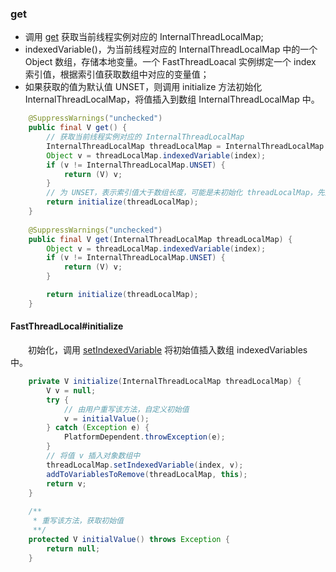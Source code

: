 ### get

- 调用 [get](https://github.com/martin-1992/Netty-Notes/blob/master/FastThreadLocal/InternalThreadLocalMap/get.md) 获取当前线程实例对应的 InternalThreadLocalMap;
- indexedVariable()，为当前线程对应的 InternalThreadLocalMap 中的一个 Object 数组，存储本地变量。一个 FastThreadLoacal 实例绑定一个 index 索引值，根据索引值获取数组中对应的变量值；
- 如果获取的值为默认值 UNSET，则调用 initialize 方法初始化 InternalThreadLocalMap，将值插入到数组 InternalThreadLocalMap 中。

```java
    @SuppressWarnings("unchecked")
    public final V get() {
        // 获取当前线程实例对应的 InternalThreadLocalMap
        InternalThreadLocalMap threadLocalMap = InternalThreadLocalMap.get();
        Object v = threadLocalMap.indexedVariable(index);
        if (v != InternalThreadLocalMap.UNSET) {
            return (V) v;
        }
        // 为 UNSET，表示索引值大于数组长度，可能是未初始化 threadLocalMap，先对其初始化
        return initialize(threadLocalMap);
    }
        
    @SuppressWarnings("unchecked")
    public final V get(InternalThreadLocalMap threadLocalMap) {
        Object v = threadLocalMap.indexedVariable(index);
        if (v != InternalThreadLocalMap.UNSET) {
            return (V) v;
        }

        return initialize(threadLocalMap);
    }
```

#### FastThreadLocal#initialize
　　初始化，调用 [setIndexedVariable](https://github.com/martin-1992/Netty-Notes/blob/master/FastThreadLocal/InternalThreadLocalMap/setIndexedVariable.md) 将初始值插入数组 indexedVariables 中。

```java
    private V initialize(InternalThreadLocalMap threadLocalMap) {
        V v = null;
        try {
            // 由用户重写该方法，自定义初始值
            v = initialValue();
        } catch (Exception e) {
            PlatformDependent.throwException(e);
        }
        // 将值 v 插入对象数组中
        threadLocalMap.setIndexedVariable(index, v);
        addToVariablesToRemove(threadLocalMap, this);
        return v;
    }
    
    /**
     * 重写该方法，获取初始值
     **/
    protected V initialValue() throws Exception {
        return null;
    }
```
